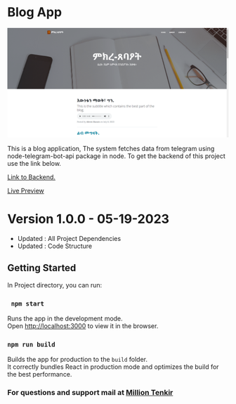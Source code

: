<h1> Blog App </h1>
<a><img src="./src/assets/img/screenshot.png" alt="Home page preview." /></a>
<p> This is a blog application, The system fetches data from telegram using node-telegram-bot-api package in node. To get the backend of this project use the link below. </p>

<a href="https://github.com/Milli-saved/serverForBlogApp">Link to Backend.</a>

<a href="https://blog-101-nine.vercel.app/">Live Preview</a>

# Version 1.0.0 - 05-19-2023

- Updated : All Project Dependencies
- Updated : Code Structure

<h2> Getting Started </h2>

<p> In Project directory, you can run: </p>

<h3> <code> npm start </code> </h3>

<p> Runs the app in the development mode.<br>
Open <a href="http://localhost:3000">http://localhost:3000</a> to view it in the browser. </p>

<h3 id="npmrunbuild"><code>npm run build</code></h3>

<p>Builds the app for production to the <code>build</code> folder.<br>
It correctly bundles React in production mode and optimizes the build for the best performance.</p>

<h3>For questions and support mail  at <a href="million12.tenkir@gmail.com">Million Tenkir</a></h3>
